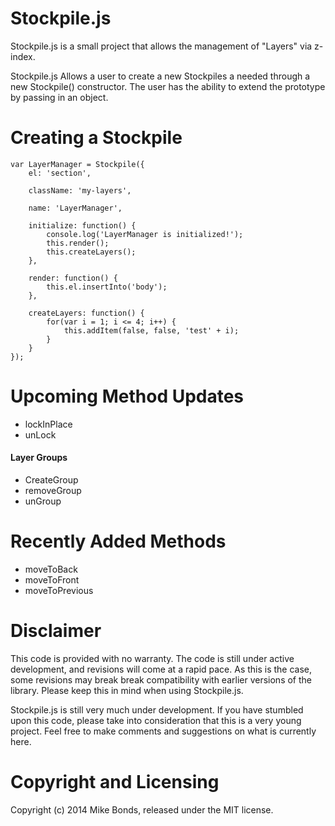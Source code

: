 # Stockpile.js #

Stockpile.js is a small project that allows the management of "Layers" via z-index.

Stockpile.js Allows a user to create a new Stockpiles a needed through a new Stockpile() constructor.
The user has the ability to extend the prototype by passing in an object. 

# Creating a Stockpile #
    var LayerManager = Stockpile({
        el: 'section',

        className: 'my-layers',

        name: 'LayerManager',

        initialize: function() {
            console.log('LayerManager is initialized!');
            this.render();
            this.createLayers();
        },

        render: function() {
            this.el.insertInto('body');
        },

        createLayers: function() {
            for(var i = 1; i <= 4; i++) {
                this.addItem(false, false, 'test' + i);
            }
        }
    });

# Upcoming Method Updates #

* lockInPlace
* unLock

#### Layer Groups ####

* CreateGroup
* removeGroup
* unGroup

# Recently Added Methods #

* moveToBack
* moveToFront
* moveToPrevious

# Disclaimer #

This code is provided with no warranty. The code is still under active development, and revisions will come at a rapid pace. As this is the case, some revisions may break break compatibility with earlier versions of the library. Please keep this in mind when using Stockpile.js.

Stockpile.js is still very much under development.
If you have stumbled upon this code, please take into consideration that this is a very young project.
Feel free to make comments and suggestions on what is currently here.

# Copyright and Licensing #

Copyright (c) 2014 Mike Bonds, released under the MIT license.